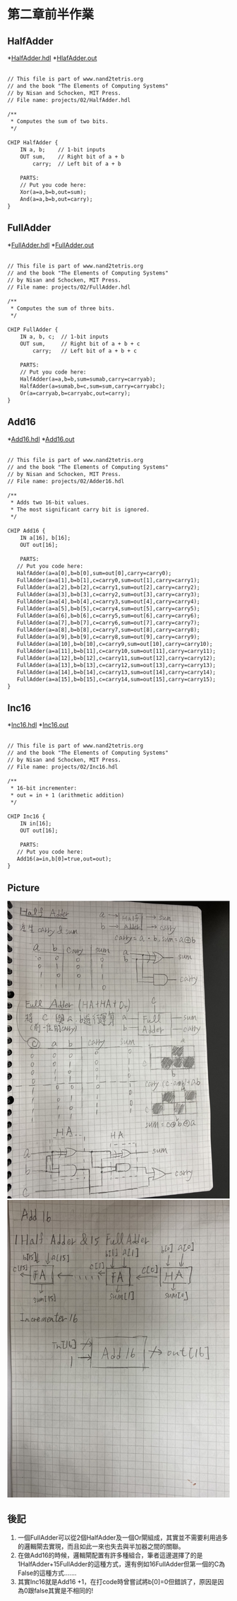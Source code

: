 # 第二章前半作業
## HalfAdder
*[HalfAdder.hdl](https://github.com/cycyucheng1010/co109a/blob/master/02/HalfAdder.hdl)
*[HlafAdder.out](https://github.com/cycyucheng1010/co109a/blob/master/02/HalfAdder.out)

<pre><code>
// This file is part of www.nand2tetris.org
// and the book "The Elements of Computing Systems"
// by Nisan and Schocken, MIT Press.
// File name: projects/02/HalfAdder.hdl

/**
 * Computes the sum of two bits.
 */

CHIP HalfAdder {
    IN a, b;    // 1-bit inputs
    OUT sum,    // Right bit of a + b 
        carry;  // Left bit of a + b

    PARTS:
    // Put you code here:
    Xor(a=a,b=b,out=sum);
    And(a=a,b=b,out=carry);
}
</pre></code>

## FullAdder
*[FullAdder.hdl](https://github.com/cycyucheng1010/co109a/blob/master/02/FullAdder.hdl)
*[FullAdder.out](https://github.com/cycyucheng1010/co109a/blob/master/02/FullAdder.out)

<pre><code>
// This file is part of www.nand2tetris.org
// and the book "The Elements of Computing Systems"
// by Nisan and Schocken, MIT Press.
// File name: projects/02/FullAdder.hdl

/**
 * Computes the sum of three bits.
 */

CHIP FullAdder {
    IN a, b, c;  // 1-bit inputs
    OUT sum,     // Right bit of a + b + c
        carry;   // Left bit of a + b + c

    PARTS:
    // Put you code here:
    HalfAdder(a=a,b=b,sum=sumab,carry=carryab);
    HalfAdder(a=sumab,b=c,sum=sum,carry=carryabc);
    Or(a=carryab,b=carryabc,out=carry);
}
</pre></code>

## Add16
*[Add16.hdl](https://github.com/cycyucheng1010/co109a/blob/master/02/Add16.hdl)
*[Add16.out](https://github.com/cycyucheng1010/co109a/blob/master/02/Add16.out)

<pre><code>
// This file is part of www.nand2tetris.org
// and the book "The Elements of Computing Systems"
// by Nisan and Schocken, MIT Press.
// File name: projects/02/Adder16.hdl

/**
 * Adds two 16-bit values.
 * The most significant carry bit is ignored.
 */

CHIP Add16 {
    IN a[16], b[16];
    OUT out[16];

    PARTS:
   // Put you code here:
   HalfAdder(a=a[0],b=b[0],sum=out[0],carry=carry0);
   FullAdder(a=a[1],b=b[1],c=carry0,sum=out[1],carry=carry1);
   FullAdder(a=a[2],b=b[2],c=carry1,sum=out[2],carry=carry2);
   FullAdder(a=a[3],b=b[3],c=carry2,sum=out[3],carry=carry3);
   FullAdder(a=a[4],b=b[4],c=carry3,sum=out[4],carry=carry4);
   FullAdder(a=a[5],b=b[5],c=carry4,sum=out[5],carry=carry5);
   FullAdder(a=a[6],b=b[6],c=carry5,sum=out[6],carry=carry6);
   FullAdder(a=a[7],b=b[7],c=carry6,sum=out[7],carry=carry7);
   FullAdder(a=a[8],b=b[8],c=carry7,sum=out[8],carry=carry8);
   FullAdder(a=a[9],b=b[9],c=carry8,sum=out[9],carry=carry9);
   FullAdder(a=a[10],b=b[10],c=carry9,sum=out[10],carry=carry10);
   FullAdder(a=a[11],b=b[11],c=carry10,sum=out[11],carry=carry11);
   FullAdder(a=a[12],b=b[12],c=carry11,sum=out[12],carry=carry12);
   FullAdder(a=a[13],b=b[13],c=carry12,sum=out[13],carry=carry13);
   FullAdder(a=a[14],b=b[14],c=carry13,sum=out[14],carry=carry14);
   FullAdder(a=a[15],b=b[15],c=carry14,sum=out[15],carry=carry15);
}
</pre></code>

## Inc16
*[Inc16.hdl](https://github.com/cycyucheng1010/co109a/blob/master/02/Inc16.hdl)
*[Inc16.out](https://github.com/cycyucheng1010/co109a/blob/master/02/Inc16.out)

<pre><code>
// This file is part of www.nand2tetris.org
// and the book "The Elements of Computing Systems"
// by Nisan and Schocken, MIT Press.
// File name: projects/02/Inc16.hdl

/**
 * 16-bit incrementer:
 * out = in + 1 (arithmetic addition)
 */

CHIP Inc16 {
    IN in[16];
    OUT out[16];

    PARTS:
   // Put you code here:
   Add16(a=in,b[0]=true,out=out);
}
</pre></code>

## Picture
![photo1](https://github.com/cycyucheng1010/co109a/blob/master/02/CH2_1.jpg)
![photo2](https://github.com/cycyucheng1010/co109a/blob/master/02/ch2_2.jpg)
## 後記
1. 一個FullAdder可以從2個HalfAdder及一個Or閘組成，其實並不需要利用過多的邏輯閘去實現，而且如此一來也失去與半加器之間的關聯。
2. 在做Add16的時候，邏輯閘配置有許多種組合，筆者這邊選擇了的是1HalfAdder+15FullAdder的這種方式，還有例如16FullAdder但第一個的C為False的這種方式.......
3. 其實Inc16就是Add16 +1，在打code時曾嘗試將b[0]=0但錯誤了，原因是因為0跟false其實是不相同的!
